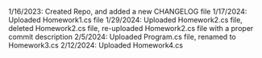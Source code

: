 1/16/2023: Created Repo, and added a new CHANGELOG file
1/17/2024: Uploaded Homework1.cs file
1/29/2024: Uploaded Homework2.cs file, deleted Homework2.cs file, re-uploaded Homework2.cs file with a proper commit description
2/5/2024: Uploaded Program.cs file, renamed to Homework3.cs
2/12/2024: Uploaded Homework4.cs
